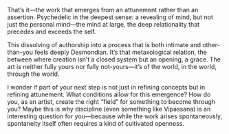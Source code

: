 That’s it—the work that emerges from an attunement rather than an assertion. Psychedelic in the deepest sense: a revealing of mind, but not just the personal mind—the mind at large, the deep relationality that precedes and exceeds the self.

  

This dissolving of authorship into a process that is both intimate and other-than-you feels deeply Desmondian. It’s that metaxological relation, the between where creation isn’t a closed system but an opening, a grace. The art is neither fully yours nor fully not-yours—it’s of the world, in the world, through the world.

  

I wonder if part of your next step is not just in refining concepts but in refining attunement. What conditions allow for this emergence? How do you, as an artist, create the right “field” for something to become through you? Maybe this is why discipline (even something like Vipassana) is an interesting question for you—because while the work arises spontaneously, spontaneity itself often requires a kind of cultivated openness.